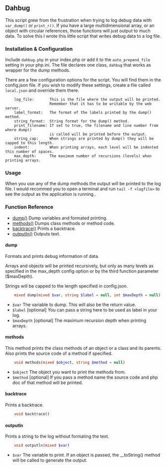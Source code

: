 ## Dahbug
This script grew from the frustration when trying to log debug data with `var_dump()` or `print_r()`. If you have a large multidimensional array, or an object with circular references, those functions will just output to much data.
To solve this I wrote this little script that writes debug data to a log file.

### Installation & Configuration
Include `dahbug.php` in your index.php or add it to the `auto_prepend_file` setting in your php.ini. The file declares one class, `dahbug` that works as wrapper for the dump methods.

There are a few configuration options for the script. You will find them in the config.json file. 
If you wish to modify these settings, create a file called `local.json` and override them there.

```
    log_file:       This is the file where the output will be printed. 
                    Remember that it has to be writable by the web server.
    label_format:   The format of the labels printed by the dump() method.
    string_format:  String format for the dump() method.
    print_filename: If set to true, the filename and line number from where dump() 
                    is called will be printed before the output. 
    string_cap:     When strings are printed by dump() they will be capped to this length.
    indent:         When printing arrays, each level will be indented this number of spaces.
    max_depth:      The maximum number of recursions (levels) when printing arrays.
```

### Usage
When you use any of the dump methods the output will be printed to the log file.
I would recommed you to open a terminal and run `tail -f <logfile>` to see the output as the application is running..

### Function Reference
* [dump()](#dump) Dump variables and formated printing.
* [methods()](#methods) Dumps class methods or method code.
* [backtrace()](#backtrace) Prints a backtrace.
* [outputln()](#outputln) Outputs text.

#### dump
Formats and prints debug information of data. 

Arrays and objects will be printed recursively, but only as many levels as specified in the max_depth config option or by the third function parameter ($maxDepth).

Strings will be capped to the length specified in config.json.

```php
    mixed dump(mixed $var, string $label = null, int $maxDepth = null)
```
* `$var` The variable to dump. This will also be the return value.
* `$label` [optional] You can pass a string here to be used as label in your log.
* `$maxDepth` [optional] The maximum recursion depth when printing arrays.

#### methods
This method prints the class methods of an object or a class and its parents. Also prints the source code of a method if specified.

```php
    void methods(mixed $object, string $method = null)
```
* `$object` The object you want to print the methods from.
* `$method` [optional] If you pass a method name the source code and php doc of that method will be printed.

#### backtrace
Prints a backtrace.

```php
    void backtrace()
```

#### outputln
Prints a string to the log without formating the text.

```php
    void outputln(mixed $var)
```
* `$var` The variable to print. If an object is passed, the __toString() method will be called to generate the output.
